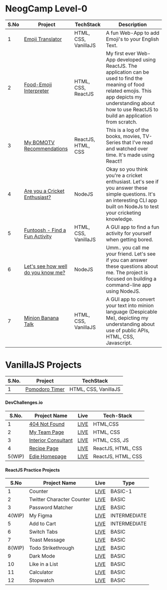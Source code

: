 # NeogCamp Level-0
S.No | Project | TechStack | Description
--- | --- | --- | ---  
1 | [Emoji Translator](https://codepen.io/shiv-1998/full/yLaedXd) | HTML, CSS, VanillaJS | A fun Web-App to add Emoji's to your English Text.
2 | [Food-Emoji Interpreter](https://xzy5m.csb.app/) | HTML, CSS, ReactJS | My first ever Web-App developed using ReactJS. The application can be used to find the meaning of food related emojis. This app depicts my understanding about how to use ReactJS to build an application from scratch.
3 | [My BOMOTV Recommendations](https://xzy5m.csb.app/) | ReactJS, HTML, CSS | This is a log of the books, movies, TV-Series that I've read and watched over time. It's made using React!!
4 | [Are you a Cricket Enthusiast?](https://repl.it/@shivaansh98/neog-Mark2?embed=1&output=1#index.js) | NodeJS | Okay so you think you're a cricket enthusiast. Let's see if you answer these simple questions. It's an interesting CLI app built on NodeJs to test your cricketing knowledge.
5 | [Funtoosh - Find a Fun Activity](https://codepen.io/shiv-1998/full/GRjgXVv) | HTML, CSS, VanillaJS | A GUI app to find a fun activity for yourself when getting bored.
6 | [Let's see how well do you know me?](https://repl.it/@shivaansh98/neog-Mark1?embed=1&output=1#index.js) | NodeJS | Umm.. you call me your friend. Let's see if you can answer these questions about me. The project is focused on building a command-line app using NodeJS.
7 | [Minion Banana Talk](https://codepen.io/shiv-1998/full/NWRPXLY) | HTML, CSS, VanillaJS | A GUI app to convert your text into minion language (Despicable Me), depicting my understanding about use of public APIs, HTML, CSS, Javascript.

# VanillaJS Projects
S.No. | Project | TechStack
--- | --- | ---
1 | [Pomodoro Timer](https://shivaansh-agarwal.github.io/WebApps/Pomodoro_Clone/) | HTML, CSS, VanillaJS

#### DevChallenges.io
S.No. | Project Name | Live | Tech-Stack
--- | --- | --- | ---   
1 | [404 Not Found](https://github.com/Shivaansh-Agarwal/404-not-found) | [LIVE](https://shivaansh-agarwal.github.io/404-not-found/) | HTML,CSS
2 | [My Team Page](https://github.com/Shivaansh-Agarwal/my-team-page) | [LIVE](https://shivaansh-agarwal.github.io/my-team-page/) | HTML, CSS
3 | [Interior Consultant](https://github.com/Shivaansh-Agarwal/interior-consultant) | [LIVE](https://shivaansh-agarwal.github.io/interior-consultant/) | HTML, CSS, JS
4 | [Recipe Page](https://github.com/Shivaansh-Agarwal/recipe-page) | [LIVE](https://recipe-page-shivaansh.netlify.app/) | ReactJS, HTML, CSS
5(WIP) | [Edie Homepage](https://github.com/Shivaansh-Agarwal/edie-homepage) | [LIVE](https://edie-homepage-shivaansh.netlify.app/) | ReactJS, HTML, CSS

#### ReactJS Practice Projects
S.No | Project Name | Live | Type
--- | --- | --- | ---
1 | Counter | [LIVE](https://3t7ig.csb.app/) | BASIC-1
2 | Twitter Character Counter | [LIVE](https://mocq6.csb.app/) | BASIC
3 | Password Matcher | [LIVE](https://gi4p2.csb.app/) | BASIC
4(WIP) | My Figma | [LIVE](https://nj2oz.csb.app/) | INTERMEDIATE
5 | Add to Cart | [LIVE](https://q22yu.csb.app/) | INTERMEDIATE
6 | Switch Tabs | [LIVE](https://zotoz.csb.app/) | BASIC
7 | Toast Message | [LIVE](https://qwfbf.csb.app/) | BASIC
8(WIP) | Todo Strikethrough | [LIVE](https://t5t7z.csb.app/) | BASIC
9 | Dark Mode | [LIVE](https://ltvd1.csb.app/) | BASIC
10 | Like in a List | [LIVE](https://bd66c.csb.app/) | BASIC
11 | Calculator | [LIVE](https://hxdn3.csb.app/) | BASIC
12 | Stopwatch | [LIVE](https://bqd8i.csb.app/) | BASIC

